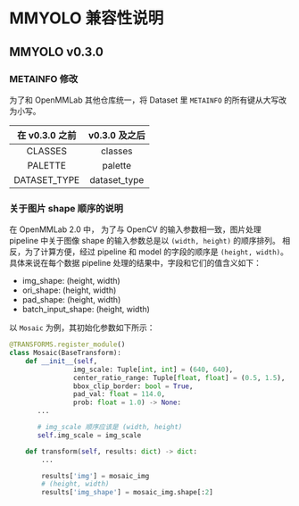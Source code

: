# MMYOLO 兼容性说明

## MMYOLO v0.3.0

### METAINFO 修改

为了和 OpenMMLab 其他仓库统一，将 Dataset 里 `METAINFO` 的所有键从大写改为小写。

| 在 v0.3.0 之前 | v0.3.0 及之后 |
| :------------: | :-----------: |
|    CLASSES     |    classes    |
|    PALETTE     |    palette    |
|  DATASET_TYPE  | dataset_type  |

### 关于图片 shape 顺序的说明

在 OpenMMLab 2.0 中， 为了与 OpenCV 的输入参数相一致，图片处理 pipeline 中关于图像 shape 的输入参数总是以 `(width, height)` 的顺序排列。
相反，为了计算方便，经过 pipeline 和 model 的字段的顺序是 `(height, width)`。具体来说在每个数据 pipeline 处理的结果中，字段和它们的值含义如下：

- img_shape: (height, width)
- ori_shape: (height, width)
- pad_shape: (height, width)
- batch_input_shape: (height, width)

以 `Mosaic` 为例，其初始化参数如下所示：

```python
@TRANSFORMS.register_module()
class Mosaic(BaseTransform):
    def __init__(self,
                img_scale: Tuple[int, int] = (640, 640),
                center_ratio_range: Tuple[float, float] = (0.5, 1.5),
                bbox_clip_border: bool = True,
                pad_val: float = 114.0,
                prob: float = 1.0) -> None:
       ...

       # img_scale 顺序应该是 (width, height)
       self.img_scale = img_scale

    def transform(self, results: dict) -> dict:
        ...

        results['img'] = mosaic_img
        # (height, width)
        results['img_shape'] = mosaic_img.shape[:2]
```
